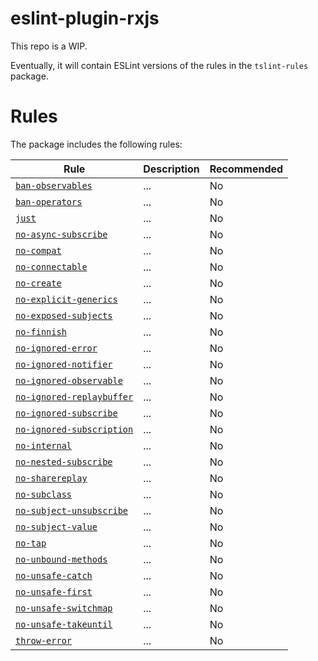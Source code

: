# eslint-plugin-rxjs

This repo is a WIP.

Eventually, it will contain ESLint versions of the rules in the `tslint-rules` package.

# Rules

The package includes the following rules:

| Rule | Description | Recommended |
| --- | --- | --- |
[`ban-observables`](https://github.com/cartant/eslint-plugin-rxjs/blob/master/source/rules/ban-observables) | ... | No |
[`ban-operators`](https://github.com/cartant/eslint-plugin-rxjs/blob/master/source/rules/ban-operators) | ... | No |
[`just`](https://github.com/cartant/eslint-plugin-rxjs/blob/master/source/rules/just) | ... | No |
[`no-async-subscribe`](https://github.com/cartant/eslint-plugin-rxjs/blob/master/source/rules/no-async-subscribe) | ... | No |
[`no-compat`](https://github.com/cartant/eslint-plugin-rxjs/blob/master/source/rules/no-compat) | ... | No |
[`no-connectable`](https://github.com/cartant/eslint-plugin-rxjs/blob/master/source/rules/no-connectable) | ... | No |
[`no-create`](https://github.com/cartant/eslint-plugin-rxjs/blob/master/source/rules/no-create) | ... | No |
[`no-explicit-generics`](https://github.com/cartant/eslint-plugin-rxjs/blob/master/source/rules/no-explicit-generics) | ... | No |
[`no-exposed-subjects`](https://github.com/cartant/eslint-plugin-rxjs/blob/master/source/rules/no-exposed-subjects) | ... | No |
[`no-finnish`](https://github.com/cartant/eslint-plugin-rxjs/blob/master/source/rules/no-finnish) | ... | No |
[`no-ignored-error`](https://github.com/cartant/eslint-plugin-rxjs/blob/master/source/rules/no-ignored-error) | ... | No |
[`no-ignored-notifier`](https://github.com/cartant/eslint-plugin-rxjs/blob/master/source/rules/no-ignored-notifier) | ... | No |
[`no-ignored-observable`](https://github.com/cartant/eslint-plugin-rxjs/blob/master/source/rules/no-ignored-observable) | ... | No |
[`no-ignored-replaybuffer`](https://github.com/cartant/eslint-plugin-rxjs/blob/master/source/rules/no-ignored-replaybuffer) | ... | No |
[`no-ignored-subscribe`](https://github.com/cartant/eslint-plugin-rxjs/blob/master/source/rules/no-ignored-subscribe) | ... | No |
[`no-ignored-subscription`](https://github.com/cartant/eslint-plugin-rxjs/blob/master/source/rules/no-ignored-subscription) | ... | No |
[`no-internal`](https://github.com/cartant/eslint-plugin-rxjs/blob/master/source/rules/no-internal) | ... | No |
[`no-nested-subscribe`](https://github.com/cartant/eslint-plugin-rxjs/blob/master/source/rules/no-nested-subscribe) | ... | No |
[`no-sharereplay`](https://github.com/cartant/eslint-plugin-rxjs/blob/master/source/rules/no-sharereplay) | ... | No |
[`no-subclass`](https://github.com/cartant/eslint-plugin-rxjs/blob/master/source/rules/no-subclass) | ... | No |
[`no-subject-unsubscribe`](https://github.com/cartant/eslint-plugin-rxjs/blob/master/source/rules/no-subject-unsubscribe) | ... | No |
[`no-subject-value`](https://github.com/cartant/eslint-plugin-rxjs/blob/master/source/rules/no-subject-value) | ... | No |
[`no-tap`](https://github.com/cartant/eslint-plugin-rxjs/blob/master/source/rules/no-tap) | ... | No |
[`no-unbound-methods`](https://github.com/cartant/eslint-plugin-rxjs/blob/master/source/rules/no-unbound-methods) | ... | No |
[`no-unsafe-catch`](https://github.com/cartant/eslint-plugin-rxjs/blob/master/source/rules/no-unsafe-catch) | ... | No |
[`no-unsafe-first`](https://github.com/cartant/eslint-plugin-rxjs/blob/master/source/rules/no-unsafe-first) | ... | No |
[`no-unsafe-switchmap`](https://github.com/cartant/eslint-plugin-rxjs/blob/master/source/rules/no-unsafe-switchmap) | ... | No |
[`no-unsafe-takeuntil`](https://github.com/cartant/eslint-plugin-rxjs/blob/master/source/rules/no-unsafe-takeuntil) | ... | No |
[`throw-error`](https://github.com/cartant/eslint-plugin-rxjs/blob/master/source/rules/throw-error) | ... | No |